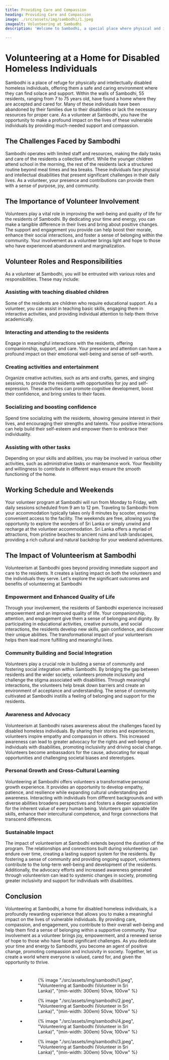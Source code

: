 ```yaml
---
title: Providing Care and Compassion 
heading: Providing Care and Compassion 
image: ./src/assets/img/sambodhi/1.jpeg
imagealt: Volunteering at Sambodhi
description: 'Welcome to Sambodhi, a special place where physical and intellectual disabled homeless people find a safe and caring environment... '

---
```


<h1 class="h2 section-title " >Volunteering at a Home for Disabled Homeless Individuals</h1>

Sambodhi is a place of refuge for physically and intellectually disabled homeless individuals, offering them a safe and caring environment where they can find solace and support. Within the walls of Sambodhi, 55 residents, ranging from 7 to 75 years old, have found a home where they are accepted and cared for. Many of these individuals have been abandoned by their families due to their disabilities or lack the necessary resources for proper care. As a volunteer at Sambodhi, you have the opportunity to make a profound impact on the lives of these vulnerable individuals by providing much-needed support and compassion.

<h2 class="h3 section-title " >The Challenges Faced by Sambodhi</h2>

Sambodhi operates with limited staff and resources, making the daily tasks and care of the residents a collective effort. While the younger children attend school in the morning, the rest of the residents lack a structured routine beyond meal times and tea breaks. These individuals face physical and intellectual disabilities that present significant challenges in their daily lives. As a volunteer, your presence and contributions can provide them with a sense of purpose, joy, and community.

<h2 class="h3 section-title " >The Importance of Volunteer Involvement</h2>

Volunteers play a vital role in improving the well-being and quality of life for the residents of Sambodhi. By dedicating your time and energy, you can make a tangible difference in their lives and bring about positive changes. The support and engagement you provide can help boost their morale, enhance their social interactions, and foster a sense of belonging within the community. Your involvement as a volunteer brings light and hope to those who have experienced abandonment and marginalization.

<h2 class="h3 section-title " >Volunteer Roles and Responsibilities</h2>

As a volunteer at Sambodhi, you will be entrusted with various roles and responsibilities. These may include:
<div class="margin-l-1">
<h3 class="h4 section-title " >Assisting with teaching disabled children</h3>

Some of the residents are children who require educational support. As a volunteer, you can assist in teaching basic skills, engaging them in interactive activities, and providing individual attention to help them thrive academically.

<h3 class="h4 section-title " >Interacting and attending to the residents</h3>

Engage in meaningful interactions with the residents, offering companionship, support, and care. Your presence and attention can have a profound impact on their emotional well-being and sense of self-worth.

<h3 class="h4 section-title " >Creating activities and entertainment</h3>

Organize creative activities, such as arts and crafts, games, and singing sessions, to provide the residents with opportunities for joy and self-expression. These activities can promote cognitive development, boost their confidence, and bring smiles to their faces.

<h3 class="h4 section-title " >Socializing and boosting confidence</h3>

Spend time socializing with the residents, showing genuine interest in their lives, and encouraging their strengths and talents. Your positive interactions can help build their self-esteem and empower them to embrace their individuality.

<h3 class="h4 section-title " >Assisting with other tasks</h3>

Depending on your skills and abilities, you may be involved in various other activities, such as administrative tasks or maintenance work. Your flexibility and willingness to contribute in different ways ensure the smooth functioning of the home.
</div>

<h2 class="h3 section-title " >Working Schedule and Weekends</h2>

Your volunteer program at Sambodhi will run from Monday to Friday, with daily sessions scheduled from 9 am to 12 pm. Traveling to Sambodhi from your accommodation typically takes only 8 minutes by scooter, ensuring convenient access to the facility. The weekends are free, allowing you the opportunity to explore the wonders of Sri Lanka or simply unwind and recharge at the volunteer accommodation. Sri Lanka offers a myriad of attractions, from pristine beaches to ancient ruins and lush landscapes, providing a rich cultural and natural backdrop for your weekend adventures.

<h2 class="h3 section-title " >The Impact of Volunteerism at Sambodhi</h2>

Volunteerism at Sambodhi goes beyond providing immediate support and care to the residents. It creates a lasting impact on both the volunteers and the individuals they serve. Let's explore the significant outcomes and benefits of volunteering at Sambodhi
<div class="margin-l-1">
<h3 class="h4 section-title " >Empowerment and Enhanced Quality of Life</h3>

Through your involvement, the residents of Sambodhi experience increased empowerment and an improved quality of life. Your companionship, attention, and engagement give them a sense of belonging and dignity. By participating in educational activities, creative pursuits, and social interactions, the residents develop new skills, gain confidence, and discover their unique abilities. The transformational impact of your volunteerism helps them lead more fulfilling and meaningful lives.


<h3 class="h4 section-title " >Community Building and Social Integration</h3>

Volunteers play a crucial role in building a sense of community and fostering social integration within Sambodhi. By bridging the gap between residents and the wider society, volunteers promote inclusivity and challenge the stigma associated with disabilities. Through meaningful interactions, the volunteers help break down barriers and create an environment of acceptance and understanding. The sense of community cultivated at Sambodhi instills a feeling of belonging and support for the residents.


<h3 class="h4 section-title " >Awareness and Advocacy</h3>

Volunteerism at Sambodhi raises awareness about the challenges faced by disabled homeless individuals. By sharing their stories and experiences, volunteers inspire empathy and compassion in others. This increased awareness can lead to greater advocacy for the rights and well-being of individuals with disabilities, promoting inclusivity and driving social change. Volunteers become ambassadors for the cause, advocating for equal opportunities and challenging societal biases and stereotypes.

<h3 class="h4 section-title " >Personal Growth and Cross-Cultural Learning</h3>

Volunteering at Sambodhi offers volunteers a transformative personal growth experience. It provides an opportunity to develop empathy, patience, and resilience while expanding cultural understanding and awareness. Interacting with individuals from different backgrounds and with diverse abilities broadens perspectives and fosters a deeper appreciation for the inherent value of every human being. Volunteers gain valuable life skills, enhance their intercultural competence, and forge connections that transcend differences.

<h3 class="h4 section-title " >Sustainable Impact</h3>

The impact of volunteerism at Sambodhi extends beyond the duration of the program. The relationships and connections built during volunteering can endure over time, creating a lasting support system for the residents. By fostering a sense of community and providing ongoing support, volunteers contribute to the long-term well-being and development of the residents. Additionally, the advocacy efforts and increased awareness generated through volunteerism can lead to systemic changes in society, promoting greater inclusivity and support for individuals with disabilities.
</div>

<h2 class="h3 section-title " >Conclusion</h2>

Volunteering at Sambodhi, a home for disabled homeless individuals, is a profoundly rewarding experience that allows you to make a meaningful impact on the lives of vulnerable individuals. By providing care, compassion, and engagement, you contribute to their overall well-being and help them find a sense of belonging within a supportive community. Your involvement as a volunteer brings joy, empowerment, and a renewed sense of hope to those who have faced significant challenges. As you dedicate your time and energy to Sambodhi, you become an agent of positive change, promoting compassion and inclusivity in society. Together, let us create a world where everyone is valued, cared for, and given the opportunity to thrive.

<section id="Gallery">
<ul class="gallery-list" style="
    margin: 8%;
">

<li class="gallery-item">
  <figure class="gallery-image">
    {% image "./src/assets/img/sambodhi/1.jpeg", "Volunteering at Sambodhi (Volunteer in Sri Lanka)", "(min-width: 300em) 50vw, 100vw" %}
  </figure>
</li>

<li class="gallery-item">
  <figure class="gallery-image">
    {% image "./src/assets/img/sambodhi/2.jpeg", "Volunteering at Sambodhi (Volunteer in Sri Lanka)", "(min-width: 300em) 50vw, 100vw" %}
  </figure>
</li>

<li class="gallery-item" style="grid-area: unset;">
  <figure class="gallery-image">
    {% image "./src/assets/img/sambodhi/4.jpeg", "Volunteering at Sambodhi (Volunteer in Sri Lanka)", "(min-width: 300em) 50vw, 100vw" %}
  </figure>
</li>

<li class="gallery-item" style="grid-area: 1 / 1 / 4 / 3;">
  <figure class="gallery-image">
    {% image "./src/assets/img/sambodhi/3.jpeg", "Volunteering at Sambodhi (Volunteer in Sri Lanka)", "(min-width: 300em) 50vw, 100vw" %}
  </figure>
</li>

</ul>
</section>